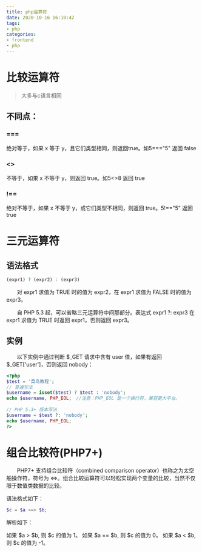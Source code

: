 ```yaml
---
title: php运算符
date: 2020-10-16 16:10:42
tags:
- php
categories: 
- frontend
- php
---
```

# 比较运算符
> 大多与c语言相同
## 不同点：
### ===
绝对等于，如果 x 等于 y，且它们类型相同，则返回true。如5==="5" 返回 false
### <>
不等于，如果 x 不等于 y，则返回 true。如5<>8 返回 true 
### !==
绝对不等于，如果 x 不等于 y，或它们类型不相同，则返回 true。5!=="5" 返回 true
<!-- more -->

# 三元运算符
## 语法格式
```php
(expr1) ? (expr2) : (expr3) 
```
　　对 expr1 求值为 TRUE 时的值为 expr2，在 expr1 求值为 FALSE 时的值为 expr3。

　　自 PHP 5.3 起，可以省略三元运算符中间那部分。表达式 expr1 ?: expr3 在 expr1 求值为 TRUE 时返回 expr1，否则返回 expr3。

## 实例
　　以下实例中通过判断 $_GET 请求中含有 user 值，如果有返回 $_GET['user']，否则返回 nobody：
```php
<?php
$test = '菜鸟教程';
// 普通写法
$username = isset($test) ? $test : 'nobody';
echo $username, PHP_EOL;　//注意：PHP_EOL 是一个换行符，兼容更大平台。
 
// PHP 5.3+ 版本写法
$username = $test ?: 'nobody';
echo $username, PHP_EOL;
?>
```

# 组合比较符(PHP7+)
　　PHP7+ 支持组合比较符（combined comparison operator）也称之为太空船操作符，符号为 <=>。组合比较运算符可以轻松实现两个变量的比较，当然不仅限于数值类数据的比较。

语法格式如下：
```php
$c = $a <=> $b;
```
解析如下：

如果 $a > $b, 则 $c 的值为 1。
如果 $a == $b, 则 $c 的值为 0。
如果 $a < $b, 则 $c 的值为 -1。